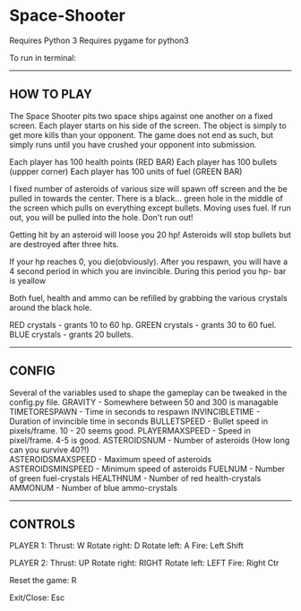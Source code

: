 # Space-Shooter

Requires Python 3
Requires pygame for python3

To run in terminal:

<python3 game.py>

-----------
HOW TO PLAY
----------
The Space Shooter pits two space ships against one another on a fixed screen.
Each player starts on his side of the screen. 
The object is simply to get more kills than your opponent.
The game does not end as such, but simply runs until you have crushed your opponent into submission.

Each player has 100 health points (RED BAR)
Each player has 100 bullets (uppper corner)
Each player has 100 units of fuel (GREEN BAR)

I fixed number of asteroids of various size will spawn off screen
and the be pulled in towards the center.
There is a black... green hole in the middle of the screen which pulls on everything except
bullets. 
Moving uses fuel. If run out, you will be pulled into the hole. Don't run out!

Getting hit by an asteroid will loose you 20 hp!
Asteroids will stop bullets but are destroyed after three hits.

If your hp reaches 0, you die(obviously).
After you respawn, you will have a 4 second period in which you are invincible.
During this period you hp- bar is yeallow

Both fuel, health and ammo can be refilled by grabbing the various crystals around the black hole.

RED crystals - grants 10 to 60 hp.
GREEN crystals - grants 30 to 60 fuel.
BLUE crystals - grants 20 bullets.

------------
CONFIG
-----------
Several of the variables used to shape the gameplay can be tweaked in the config.py file.
GRAVITY - Somewhere between 50 and 300 is managable
TIMETORESPAWN - Time in seconds to respawn
INVINCIBLETIME - Duration of invincible time in seconds
BULLETSPEED - Bullet speed in pixels/frame. 10 - 20 seems good.
PLAYERMAXSPEED - Speed in pixel/frame. 4-5 is good.
ASTEROIDSNUM - Number of asteroids (How long can you survive 40?!) 	
ASTEROIDSMAXSPEED - Maximum speed of asteroids
ASTEROIDSMINSPEED - Minimum speed of asteroids
FUELNUM - Number of green fuel-crystals
HEALTHNUM - Number of red health-crystals
AMMONUM - Number of blue ammo-crystals

------------
CONTROLS
------------
PLAYER 1:
Thrust: 	W
Rotate right: 	D
Rotate left: 	A
Fire: 		Left Shift

PLAYER 2:
Thrust:		UP
Rotate right:	RIGHT
Rotate left:	LEFT
Fire:		Right Ctr

Reset the game:	R

Exit/Close:	Esc
